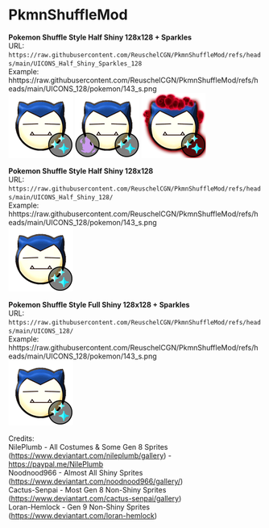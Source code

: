 # PkmnShuffleMod

**Pokemon Shuffle Style Half Shiny 128x128 + Sparkles**<br />
URL: `https://raw.githubusercontent.com/ReuschelCGN/PkmnShuffleMod/refs/heads/main/UICONS_Half_Shiny_Sparkles_128`<br />
Example: hhttps://raw.githubusercontent.com/ReuschelCGN/PkmnShuffleMod/refs/heads/main/UICONS_128/pokemon/143_s.png<br />
![143](https://raw.githubusercontent.com/ReuschelCGN/PkmnShuffleMod/refs/heads/main/UICONS_128/pokemon/143_s.png)
![143](https://raw.githubusercontent.com/ReuschelCGN/PkmnShuffleMod/refs/heads/main/UICONS_128/pokemon/143_a1_s.png)
![143](https://raw.githubusercontent.com/ReuschelCGN/PkmnShuffleMod/refs/heads/main/UICONS_128/pokemon/143_b1_s.png)

**Pokemon Shuffle Style Half Shiny 128x128**<br />
URL: `https://raw.githubusercontent.com/ReuschelCGN/PkmnShuffleMod/refs/heads/main/UICONS_Half_Shiny_128/`<br />
Example: hhttps://raw.githubusercontent.com/ReuschelCGN/PkmnShuffleMod/refs/heads/main/UICONS_128/pokemon/143_s.png<br />
![143](https://raw.githubusercontent.com/ReuschelCGN/PkmnShuffleMod/refs/heads/main/UICONS_128/pokemon/143_s.png)


**Pokemon Shuffle Style Full Shiny 128x128 + Sparkles**<br />
URL: `https://raw.githubusercontent.com/ReuschelCGN/PkmnShuffleMod/refs/heads/main/UICONS_128/`<br />
Example: hhttps://raw.githubusercontent.com/ReuschelCGN/PkmnShuffleMod/refs/heads/main/UICONS_128/pokemon/143_s.png<br />
![143](https://raw.githubusercontent.com/ReuschelCGN/PkmnShuffleMod/refs/heads/main/UICONS_128/pokemon/143_s.png)


Credits:<br />
NilePlumb - All Costumes & Some Gen 8 Sprites (https://www.deviantart.com/nileplumb/gallery) - https://paypal.me/NilePlumb<br />
Noodnood966 - Almost All Shiny Sprites (https://www.deviantart.com/noodnood966/gallery/)<br />
Cactus-Senpai - Most Gen 8 Non-Shiny Sprites (https://www.deviantart.com/cactus-senpai/gallery)<br />
Loran-Hemlock - Gen 9 Non-Shiny Sprites (https://www.deviantart.com/loran-hemlock)
